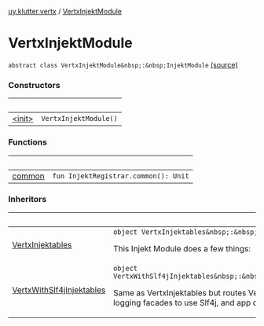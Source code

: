 [uy.klutter.vertx](../index.md) / [VertxInjektModule](.)


# VertxInjektModule
`abstract class VertxInjektModule&nbsp;:&nbsp;InjektModule` [(source)](https://github.com/kohesive/klutter/blob/master/vertx3-jdk8/src/main/kotlin/uy/klutter/vertx/Injektable.kt#L33)



### Constructors

|&nbsp;|&nbsp;|
|---|---|
| [&lt;init&gt;](-init-.md) | `VertxInjektModule()` |

### Functions

|&nbsp;|&nbsp;|
|---|---|
| [common](common.md) | `fun InjektRegistrar.common(): Unit` |

### Inheritors

|&nbsp;|&nbsp;|
|---|---|
| [VertxInjektables](../-vertx-injektables/index.md) | `object VertxInjektables&nbsp;:&nbsp;VertxInjektModule`<p>This Injekt Module does a few things:</p> |
| [VertxWithSlf4jInjektables](../-vertx-with-slf4j-injektables/index.md) | `object VertxWithSlf4jInjektables&nbsp;:&nbsp;VertxInjektModule`<p>Same as VertxInjektables but routes Vert.x and Hazelcast logging facades to use Slf4j, and app directly to Slf4j</p> |
